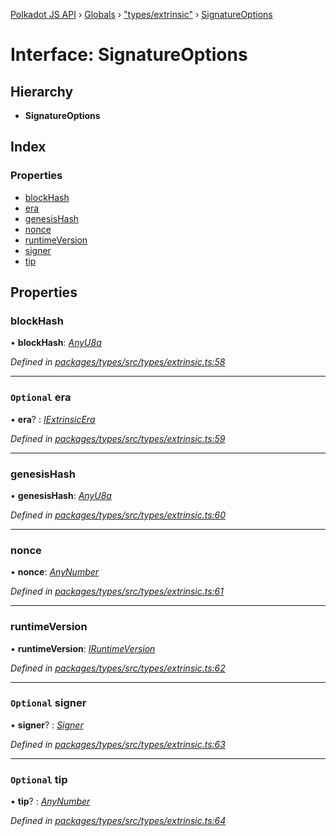[Polkadot JS API](../README.md) › [Globals](../globals.md) › ["types/extrinsic"](../modules/_types_extrinsic_.md) › [SignatureOptions](_types_extrinsic_.signatureoptions.md)

# Interface: SignatureOptions

## Hierarchy

* **SignatureOptions**

## Index

### Properties

* [blockHash](_types_extrinsic_.signatureoptions.md#blockhash)
* [era](_types_extrinsic_.signatureoptions.md#optional-era)
* [genesisHash](_types_extrinsic_.signatureoptions.md#genesishash)
* [nonce](_types_extrinsic_.signatureoptions.md#nonce)
* [runtimeVersion](_types_extrinsic_.signatureoptions.md#runtimeversion)
* [signer](_types_extrinsic_.signatureoptions.md#optional-signer)
* [tip](_types_extrinsic_.signatureoptions.md#optional-tip)

## Properties

###  blockHash

• **blockHash**: *[AnyU8a](../modules/_types_helpers_.md#anyu8a)*

*Defined in [packages/types/src/types/extrinsic.ts:58](https://github.com/polkadot-js/api/blob/d8d008108d/packages/types/src/types/extrinsic.ts#L58)*

___

### `Optional` era

• **era**? : *[IExtrinsicEra](_types_extrinsic_.iextrinsicera.md)*

*Defined in [packages/types/src/types/extrinsic.ts:59](https://github.com/polkadot-js/api/blob/d8d008108d/packages/types/src/types/extrinsic.ts#L59)*

___

###  genesisHash

• **genesisHash**: *[AnyU8a](../modules/_types_helpers_.md#anyu8a)*

*Defined in [packages/types/src/types/extrinsic.ts:60](https://github.com/polkadot-js/api/blob/d8d008108d/packages/types/src/types/extrinsic.ts#L60)*

___

###  nonce

• **nonce**: *[AnyNumber](../modules/_types_helpers_.md#anynumber)*

*Defined in [packages/types/src/types/extrinsic.ts:61](https://github.com/polkadot-js/api/blob/d8d008108d/packages/types/src/types/extrinsic.ts#L61)*

___

###  runtimeVersion

• **runtimeVersion**: *[IRuntimeVersion](_types_interfaces_.iruntimeversion.md)*

*Defined in [packages/types/src/types/extrinsic.ts:62](https://github.com/polkadot-js/api/blob/d8d008108d/packages/types/src/types/extrinsic.ts#L62)*

___

### `Optional` signer

• **signer**? : *[Signer](_types_extrinsic_.signer.md)*

*Defined in [packages/types/src/types/extrinsic.ts:63](https://github.com/polkadot-js/api/blob/d8d008108d/packages/types/src/types/extrinsic.ts#L63)*

___

### `Optional` tip

• **tip**? : *[AnyNumber](../modules/_types_helpers_.md#anynumber)*

*Defined in [packages/types/src/types/extrinsic.ts:64](https://github.com/polkadot-js/api/blob/d8d008108d/packages/types/src/types/extrinsic.ts#L64)*

